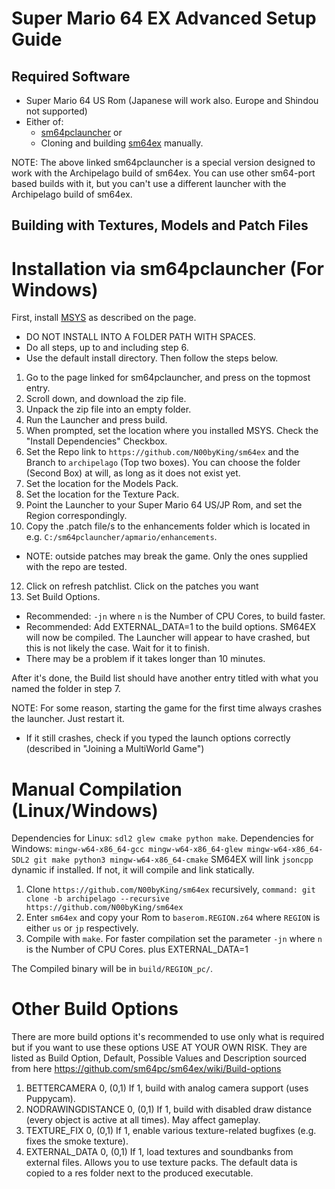 # Super Mario 64 EX Advanced Setup Guide

## Required Software

- Super Mario 64 US Rom (Japanese will work also. Europe and Shindou not supported)
- Either of: 
  - [sm64pclauncher](https://github.com/N00byKing/sm64pclauncher/releases) or
  - Cloning and building [sm64ex](https://github.com/N00byKing/sm64ex) manually.


NOTE: The above linked sm64pclauncher is a special version designed to work with the Archipelago build of sm64ex.
You can use other sm64-port based builds with it, but you can't use a different launcher with the Archipelago build of sm64ex.

## Building with Textures, Models and Patch Files

# Installation via sm64pclauncher (For Windows)
First, install [MSYS](https://www.msys2.org/) as described on the page.
- DO NOT INSTALL INTO A FOLDER PATH WITH SPACES.
- Do all steps, up to and including step 6.
- Use the default install directory.
Then follow the steps below.


1. Go to the page linked for sm64pclauncher, and press on the topmost entry.
3. Scroll down, and download the zip file.
4. Unpack the zip file into an empty folder.
5. Run the Launcher and press build.
6. When prompted, set the location where you installed MSYS. Check the "Install Dependencies" Checkbox.
7. Set the Repo link to `https://github.com/N00byKing/sm64ex` and the Branch to `archipelago` (Top two boxes). You can choose the folder (Second Box) at will, as long as it does not exist yet.
8. Set the location for the Models Pack.
9. Set the location for the Texture Pack.
10. Point the Launcher to your Super Mario 64 US/JP Rom, and set the Region correspondingly.
11. Copy the .patch file/s to the enhancements folder which is located in e.g. `C:/sm64pclauncher/apmario/enhancements`.
  - NOTE: outside patches may break the game. Only the ones supplied with the repo are tested.
12. Click on refresh patchlist. Click on the patches you want
13. Set Build Options.
  - Recommended: `-jn` where `n` is the Number of CPU Cores, to build faster.
  - Recommended: Add EXTERNAL_DATA=1 to the build options.
SM64EX will now be compiled. The Launcher will appear to have crashed, but this is not likely the case. Wait for it to finish.
- There may be a problem if it takes longer than 10 minutes.


After it's done, the Build list should have another entry titled with what you named the folder in step 7.

NOTE: For some reason, starting the game for the first time always crashes the launcher. Just restart it.
- If it still crashes, check if you typed the launch options correctly (described in "Joining a MultiWorld Game")

# Manual Compilation (Linux/Windows)

Dependencies for Linux: `sdl2 glew cmake python make`.
Dependencies for Windows: `mingw-w64-x86_64-gcc mingw-w64-x86_64-glew mingw-w64-x86_64-SDL2 git make python3 mingw-w64-x86_64-cmake`
SM64EX will link `jsoncpp` dynamic if installed. If not, it will compile and link statically.

1. Clone `https://github.com/N00byKing/sm64ex` recursively, `command: git clone -b archipelago --recursive https://github.com/N00byKing/sm64ex`
2. Enter `sm64ex` and copy your Rom to `baserom.REGION.z64` where `REGION` is either `us` or `jp` respectively.
3. Compile with `make`. For faster compilation set the parameter `-jn` where `n` is the Number of CPU Cores. plus EXTERNAL_DATA=1

The Compiled binary will be in `build/REGION_pc/`.

# Other Build Options
There are more build options it's recommended to use only what is required but if you want to use these options USE AT YOUR OWN RISK.
They are listed as Build Option, Default, Possible Values and Description sourced from here https://github.com/sm64pc/sm64ex/wiki/Build-options
1. BETTERCAMERA 0, (0,1) If 1, build with analog camera support (uses Puppycam).
2. NODRAWINGDISTANCE 0, (0,1) If 1, build with disabled draw distance (every object is active at all times). May affect gameplay.
3. TEXTURE_FIX	0, (0,1) If 1, enable various texture-related bugfixes (e.g. fixes the smoke texture).
4. EXTERNAL_DATA 0, (0,1) If 1, load textures and soundbanks from external files. Allows you to use texture packs. The default data is copied to a res folder next to the produced executable.
